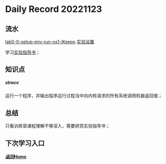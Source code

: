
Daily Record 20221123
=====================

## 流水

 [lab0-0-setup-env-run-os1-iKeepo](https://github.com/LearningOS/lab0-0-setup-env-run-os1-iKeepo) [实验设置](https://learningos.github.io/rust-based-os-comp2022/chapter1/0intro.html#id4) 

学习[实验指导书](http://rcore-os.cn/rCore-Tutorial-Book-v3/chapter1/1app-ee-platform.html#id4)；



## 知识点

##### strace

运行一个程序，并输出程序运行过程当中向内核请求的所有系统调用机器返回值；



## 总结

只看训练营课程理解不够深入，需要研究实验指导书；



## 下次学习入口



##### [返回Home](../../../README.md)


